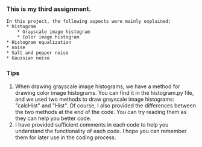 ### This is my third assignment.
    In this project, the following aspects were mainly explained:
    * histogram
        * Grayscale image histogram
        * Color image histogram
    * Histogram equalization
    * noise
    * Salt and pepper noise
    * Gaussian noise
### Tips
1. When drawing grayscale image histograms, we have a method for drawing color image histograms. You can find it in the histogram.py file, and we used two methods to draw grayscale image histograms: "calcHist" and "Hist". Of course, I also provided the differences between the two methods at the end of the code. You can try reading them as they can help you better code.
2. I have provided sufficient comments in each code to help you understand the functionality of each code. I hope you can remember them for later use in the coding process.
